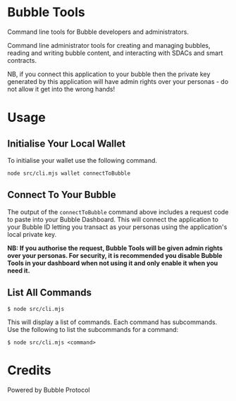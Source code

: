 # Bubble Tools

Command line tools for Bubble developers and administrators.

Command line administrator tools for creating and managing bubbles, reading and writing bubble content, and interacting with SDACs and smart contracts.  

NB, if you connect this application to your bubble then the private key generated by this application will have admin rights over your personas - do not allow it get into the wrong hands!

# Usage

## Initialise Your Local Wallet

To initialise your wallet use the following command.

```
node src/cli.mjs wallet connectToBubble
```
## Connect To Your Bubble

The output of the `connectToBubble` command above includes a request code to paste into your Bubble Dashboard.  This will connect the application to your Bubble ID letting you transact as your personas using the application's local private key.

**NB: If you authorise the request, Bubble Tools will be given admin rights over your personas.  For security, it is recommended you disable Bubble Tools in your dashboard when not using it and only enable it when you need it.**

## List All Commands

```
$ node src/cli.mjs
```

This will display a list of commands.  Each command has subcommands.  Use the following to list the subcommands for a command:

```
$ node src/cli.mjs <command>
```
# Credits

Powered by Bubble Protocol